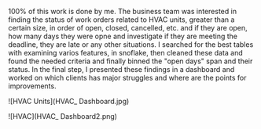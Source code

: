 100% of this work is done by me.
The business team was interested in finding the status of work orders related to HVAC units, greater than a certain size, in order of open, closed, cancelled, etc. and if they are open, how many days they were opne and investigate if they are meeting the deadline, they are late or any other situations.
I searched for the best tables with examining varios features, in snoflake, then cleaned these data and found the needed criteria and finally binned the "open days" span and their status.
In the final step, I presented these findings in a dashboard and worked on which clients has major struggles and where are the points for improvements.

![HVAC Units](HVAC_ Dashboard.jpg)

![HVAC](HVAC_ Dashboard2.png)
